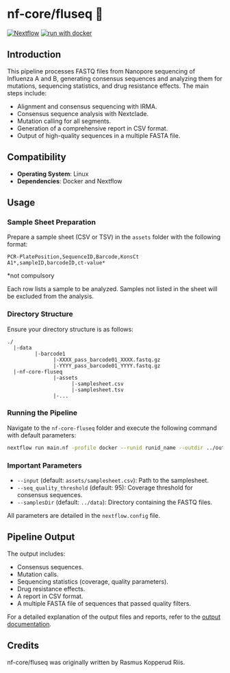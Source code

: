 # nf-core/fluseq :sneezing_face: 

[![Nextflow](https://img.shields.io/badge/nextflow%20DSL2-%E2%89%A523.04.0-23aa62.svg)](https://www.nextflow.io/)
[![run with docker](https://img.shields.io/badge/run%20with-docker-0db7ed?labelColor=000000&logo=docker)](https://www.docker.com/)

## Introduction

This pipeline processes FASTQ files from Nanopore sequencing of Influenza A and B, generating consensus sequences and analyzing them for mutations, sequencing statistics, and drug resistance effects. The main steps include:

- Alignment and consensus sequencing with IRMA.
- Consensus sequence analysis with Nextclade.
- Mutation calling for all segments.
- Generation of a comprehensive report in CSV format.
- Output of high-quality sequences in a multiple FASTA file.

## Compatibility

- **Operating System**: Linux
- **Dependencies**: Docker and Nextflow

## Usage

### Sample Sheet Preparation

Prepare a sample sheet (CSV or TSV) in the `assets` folder with the following format:

```
PCR-PlatePosition,SequenceID,Barcode,KonsCt
A1*,sampleID,barcodeID,ct-value*
```
*not compulsory

Each row lists a sample to be analyzed. Samples not listed in the sheet will be excluded from the analysis.

### Directory Structure

Ensure your directory structure is as follows:

```
./
  |-data
         |-barcode1
               |-XXXX_pass_barcode01_XXXX.fastq.gz
               |-YYYY_pass_barcode01_YYYY.fastq.gz
  |-nf-core-fluseq
               |-assets
                     |-samplesheet.csv
                     |-samplesheet.tsv
               |-...
```

### Running the Pipeline

Navigate to the `nf-core-fluseq` folder and execute the following command with default parameters:

```bash
nextflow run main.nf -profile docker --runid runid_name --outdir ../outdir_name
```

### Important Parameters

- `--input` (default: `assets/samplesheet.csv`): Path to the samplesheet.
- `--seq_quality_threshold` (default: 95): Coverage threshold for consensus sequences.
- `--samplesDir` (default: `../data`): Directory containing the FASTQ files.

All parameters are detailed in the `nextflow.config` file.

## Pipeline Output

The output includes:

- Consensus sequences.
- Mutation calls.
- Sequencing statistics (coverage, quality parameters).
- Drug resistance effects.
- A report in CSV format.
- A multiple FASTA file of sequences that passed quality filters.

For a detailed explanation of the output files and reports, refer to the [output documentation](https://nf-co.re/fluseq/output).

## Credits

nf-core/fluseq was originally written by Rasmus Kopperud Riis.

